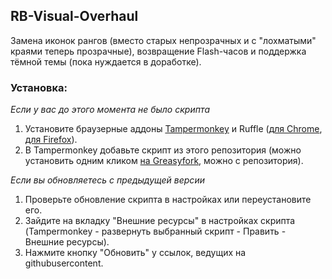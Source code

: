 ## RB-Visual-Overhaul

Замена иконок рангов (вместо старых непрозрачных и с "лохматыми" краями теперь прозрачные), возвращение Flash-часов и поддержка тёмной темы (пока нуждается в доработке).
### Установка:
*Если у вас до этого момента не было скрипта*
1. Установите браузерные аддоны [Tampermonkey](https://www.tampermonkey.net/) и Ruffle ([для Chrome](https://chromewebstore.google.com/detail/ruffle-flash-emulator/donbcfbmhbcapadipfkeojnmajbakjdc?pli=1), [для Firefox](https://addons.mozilla.org/ru/firefox/addon/ruffle_rs/)).
2. В Tampermonkey добавьте скрипт из этого репозитория (можно установить одним кликом [на Greasyfork](https://greasyfork.org/ru/scripts/518726-rb-visual-overhaul), можно с репозитория).

*Если вы обновляетесь с предыдущей версии*
1. Проверьте обновление скрипта в настройках или переустановите его.
2. Зайдите на вкладку "Внешние ресурсы" в настройках скрипта (Tampermonkey - развернуть выбранный скрипт - Править - Внешние ресурсы).
3. Нажмите кнопку "Обновить" у ссылок, ведущих на githubusercontent.
